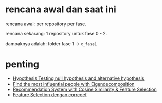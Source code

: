 # rencana awal dan saat ini

rencana awal: per repository per fase.

rencana sekarang: 1 repository untuk fase 0 - 2.

dampaknya adalah: folder fase 1 -> `x_fase1`

# penting

- [Hypothesis Testing null hypothesis and alternative hypothesis](week02_day04/am/am.ipynb)
- [Find the most influential people with Eigendecomposition](week02_day05_libur/latihan_live_code/Math_Solving_Cases.ipynb)
- [Recommendation System with Cosine Similarity & Feature Selection](week03_day01/pm/P0W3D1PM_Math_&_Stats_Solving_cases.ipynb)
- [Feature Selection dengan corrcoef](week02_day03/pm/d2am.ipynb)